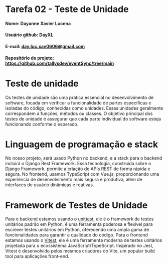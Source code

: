 # Tarefa 02 - Teste de Unidade

#### Nome: Dayanne Xavier Lucena
#### Usuário github: DayXL
#### E-mail: day.luc.xav0606@gmail.com
#### Repositório do projeto: https://github.com/tallysdev/eventSync/tree/main

# Teste de unidade
Os testes de unidade são uma prática essencial no desenvolvimento de software, focada em verificar a funcionalidade de partes específicas e isoladas do código, conhecidas como unidades. Essas unidades geralmente correspondem a funções, métodos ou classes. O objetivo principal dos testes de unidade é assegurar que cada parte individual do software esteja funcionando conforme o esperado.

# Linguagem de programação e stack 

No nosso projeto, será usado Python no backend, e a stack para o backend incluirá o Django Rest Framework. Essa tecnologia, construída sobre o Django Framework, permite a criação de APIs REST de forma rápida e segura. No frontend, usamos TypeScript com Vue.js, proporcionando uma experiência de desenvolvimento mais segura e produtiva, além de interfaces de usuário dinâmicas e reativas.

# Framework de Testes de Unidade
Para o backend estamos usando o [unittest](https://docs.python.org/3/library/unittest.html), ele é o framework de testes unitários padrão em Python, é uma ferramenta poderosa e flexível para escrever testes unitários em Python, oferecendo uma ampla gama de funcionalidades para garantir a qualidade do código.
Para o frontend estamos usando o [Vitest](https://vitest.dev/guide/), ele é uma ferramenta moderna de testes unitários projetada para o ecossistema JavaScript/TypeScript. Inspirado no Jest, Vitest é desenvolvido pelos mesmos criadores do Vite, um popular build tool para aplicações front-end.
